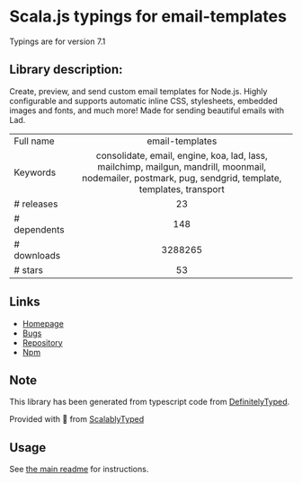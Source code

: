 
# Scala.js typings for email-templates

Typings are for version 7.1

## Library description:
Create, preview, and send custom email templates for Node.js. Highly configurable and supports automatic inline CSS, stylesheets, embedded images and fonts, and much more! Made for sending beautiful emails with Lad.

|                    |                 |
| ------------------ | :-------------: |
| Full name          | email-templates |
| Keywords           | consolidate, email, engine, koa, lad, lass, mailchimp, mailgun, mandrill, moonmail, nodemailer, postmark, pug, sendgrid, template, templates, transport |
| # releases         | 23 |
| # dependents       | 148 |
| # downloads        | 3288265 |
| # stars            | 53 |

## Links
- [Homepage](https://github.com/forwardemail/email-templates)
- [Bugs](https://github.com/forwardemail/email-templates/issues)
- [Repository](https://github.com/forwardemail/email-templates)
- [Npm](https://www.npmjs.com/package/email-templates)
    


## Note
This library has been generated from typescript code from [DefinitelyTyped](https://definitelytyped.org).

Provided with :purple_heart: from [ScalablyTyped](https://github.com/oyvindberg/ScalablyTyped)

## Usage
See [the main readme](../../readme.md) for instructions.


